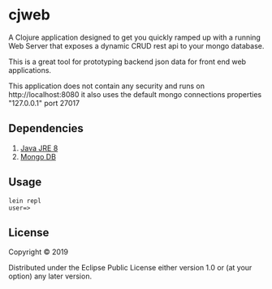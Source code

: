 # cjweb

A Clojure application designed to get you quickly ramped up with a running Web Server that exposes a dynamic CRUD rest api to your mongo database.

This is a great tool for prototyping backend json data for front end web applications.

This application does not contain any security and runs on http://localhost:8080 it also uses the default mongo
connections properties  "127.0.0.1" port 27017
 
## Dependencies 
  1. [Java JRE 8][java] 
  2. [Mongo DB][mongo]

## Usage
 ````
 lein repl
 user=>
 ````

## License

Copyright © 2019

Distributed under the Eclipse Public License either version 1.0 or (at
your option) any later version.

[java]:http://www.oracle.com/technetwork/java/javase/downloads/jre8-downloads-2133155.html
[mongo]:https://www.mongodb.com/download-center#community
[appurl]:http://localhost:8080/mongo